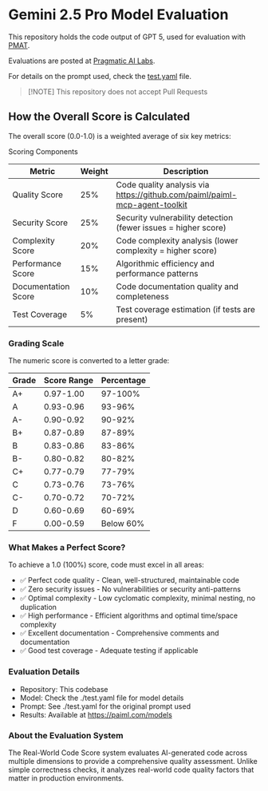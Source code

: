 # Gemini 2.5 Pro Model Evaluation

This repository holds the code output of GPT 5, used for evaluation with [PMAT](https://github.com/paiml/paiml-mcp-agent-toolkit).

Evaluations are posted at [Pragmatic AI Labs](https://paiml.com/models).

For details on the prompt used, check the [test.yaml](./test.yaml) file.


> [!NOTE] This repository does not accept Pull Requests

## How the Overall Score is Calculated

The overall score (0.0-1.0) is a weighted average of six key metrics:

Scoring Components

| Metric              | Weight | Description                                                                |
|---------------------|--------|----------------------------------------------------------------------------|
| Quality Score       | 25%    | Code quality analysis via https://github.com/paiml/paiml-mcp-agent-toolkit |
| Security Score      | 25%    | Security vulnerability detection (fewer issues = higher score)             |
| Complexity Score    | 20%    | Code complexity analysis (lower complexity = higher score)                 |
| Performance Score   | 15%    | Algorithmic efficiency and performance patterns                            |
| Documentation Score | 10%    | Code documentation quality and completeness                                |
| Test Coverage       | 5%     | Test coverage estimation (if tests are present)                            |

### Grading Scale

The numeric score is converted to a letter grade:

| Grade | Score Range | Percentage |
|-------|-------------|------------|
| A+    | 0.97-1.00   | 97-100%    |
| A     | 0.93-0.96   | 93-96%     |
| A-    | 0.90-0.92   | 90-92%     |
| B+    | 0.87-0.89   | 87-89%     |
| B     | 0.83-0.86   | 83-86%     |
| B-    | 0.80-0.82   | 80-82%     |
| C+    | 0.77-0.79   | 77-79%     |
| C     | 0.73-0.76   | 73-76%     |
| C-    | 0.70-0.72   | 70-72%     |
| D     | 0.60-0.69   | 60-69%     |
| F     | 0.00-0.59   | Below 60%  |

### What Makes a Perfect Score?

To achieve a 1.0 (100%) score, code must excel in all areas:

- ✅ Perfect code quality - Clean, well-structured, maintainable code
- ✅ Zero security issues - No vulnerabilities or security anti-patterns
- ✅ Optimal complexity - Low cyclomatic complexity, minimal nesting, no duplication
- ✅ High performance - Efficient algorithms and optimal time/space complexity
- ✅ Excellent documentation - Comprehensive comments and documentation
- ✅ Good test coverage - Adequate testing if applicable

### Evaluation Details

- Repository: This codebase
- Model: Check the ./test.yaml file for model details
- Prompt: See ./test.yaml for the original prompt used
- Results: Available at https://paiml.com/models

### About the Evaluation System

The Real-World Code Score system evaluates AI-generated code across multiple dimensions to provide a comprehensive quality assessment. Unlike simple correctness checks, it analyzes real-world code quality factors that matter in
production environments.
